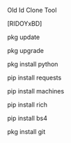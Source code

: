 Old Id Clone Tool


[RIDOYxBD]



pkg update

pkg upgrade

pkg install python

pip install requests

pip install machines

pip install rich

pip install bs4

pkg install git
